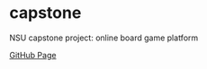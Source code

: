 # capstone
NSU capstone project: online board game platform

[GitHub Page](higherkey.github.io/capstone/src)
